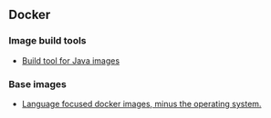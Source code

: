 ## Docker

### Image build tools

* [Build tool for Java images](https://github.com/GoogleContainerTools/jib)

### Base images

* [Language focused docker images, minus the operating system.](https://github.com/GoogleContainerTools/distroless)
